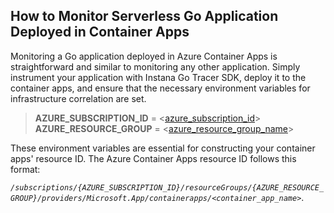 ## How to Monitor Serverless Go Application Deployed in Container Apps

Monitoring a Go application deployed in Azure Container Apps is straightforward and similar to monitoring any other application. Simply instrument your application with Instana Go Tracer SDK, deploy it to the container apps, and ensure that the necessary environment variables for infrastructure correlation are set. 

> **AZURE_SUBSCRIPTION_ID** = <[azure_subscription_id](https://learn.microsoft.com/en-us/azure/azure-portal/get-subscription-tenant-id#find-your-azure-subscription)>
> **AZURE_RESOURCE_GROUP** = <[azure_resource_group_name](https://learn.microsoft.com/en-us/azure/azure-resource-manager/management/manage-resource-groups-portal#what-is-a-resource-group)>

These environment variables are essential for constructing your container apps' resource ID. The Azure Container Apps resource ID follows this format: 

*`/subscriptions/{AZURE_SUBSCRIPTION_ID}/resourceGroups/{AZURE_RESOURCE_GROUP}/providers/Microsoft.App/containerapps/<container_app_name>`*.